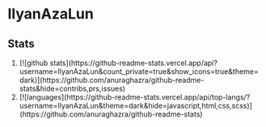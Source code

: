 # IlyanAzaLun
## Stats
<ol class="d-flex flex-wrap list-style-none gutter-condensed mb-4">
  <li class="mb-3 d-flex flex-content-stretch col-12 col-md-6 col-lg-6">
[![github stats](https://github-readme-stats.vercel.app/api?username=IlyanAzaLun&count_private=true&show_icons=true&theme=dark)](https://github.com/anuraghazra/github-readme-stats&hide=contribs,prs,issues)
  </li>
  <li class="mb-3 d-flex flex-content-stretch col-12 col-md-6 col-lg-6">
[![languages](https://github-readme-stats.vercel.app/api/top-langs/?username=IlyanAzaLun&theme=dark&hide=javascript,html,css,scss)](https://github.com/anuraghazra/github-readme-stats)
  </li>
</ol>
